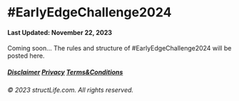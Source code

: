 # #EarlyEdgeChallenge2024

#### Last Updated: November 22, 2023


Coming soon... The rules and structure of #EarlyEdgeChallenge2024 will be posted here. 


##### [Disclaimer](/#/about-disclaimer)  [Privacy](/#/about-privacy-policy)  [Terms&Conditions](/#/about-terms-conditions)

###### © 2023 structLife.com. All rights reserved.